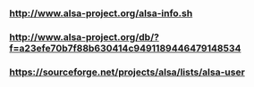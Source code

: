 ### http://www.alsa-project.org/alsa-info.sh
### http://www.alsa-project.org/db/?f=a23efe70b7f88b630414c9491189446479148534
### https://sourceforge.net/projects/alsa/lists/alsa-user
